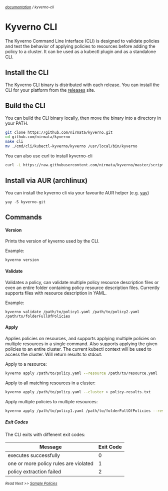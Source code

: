 <small>_[documentation](/README.md#documentation) / kyverno-cli_</small>

# Kyverno CLI

The Kyverno Command Line Interface (CLI) is designed to validate policies and test the behavior of applying policies to resources before adding the policy to a cluster. It can be used as a kubectl plugin and as a standalone CLI.

## Install the CLI

The Kyverno CLI binary is distributed with each release. You can install the CLI for your platform from the [releases](https://github.com/nirmata/kyverno/releases) site.

## Build the CLI

You can build the CLI binary locally, then move the binary into a directory in your PATH.

```bash
git clone https://github.com/nirmata/kyverno.git
cd github.com/nirmata/kyverno
make cli
mv ./cmd/cli/kubectl-kyverno/kyverno /usr/local/bin/kyverno
```

You can also use curl to install kyverno-cli

```bash
curl -L https://raw.githubusercontent.com/nirmata/kyverno/master/scripts/install-cli.sh | bash
```

## Install via AUR (archlinux)

You can install the kyverno cli via your favourite AUR helper (e.g. [yay](https://github.com/Jguer/yay))

```
yay -S kyverno-git
```

## Commands

#### Version

Prints the version of kyverno used by the CLI.

Example:

```
kyverno version
```

#### Validate

Validates a policy, can validate multiple policy resource description files or even an entire folder containing policy resource description
files. Currently supports files with resource description in YAML.

Example:

```
kyverno validate /path/to/policy1.yaml /path/to/policy2.yaml /path/to/folderFullOfPolicies
```

#### Apply

Applies policies on resources, and supports applying multiple policies on multiple resources in a single command.
Also supports applying the given policies to an entire cluster. The current kubectl context will be used to access the cluster.
Will return results to stdout.

Apply to a resource:

```bash
kyverno apply /path/to/policy.yaml --resource /path/to/resource.yaml
```

Apply to all matching resources in a cluster:

```bash
kyverno apply /path/to/policy.yaml --cluster > policy-results.txt
```

Apply multiple policies to multiple resources:

```bash
kyverno apply /path/to/policy1.yaml /path/to/folderFullOfPolicies --resource /path/to/resource1.yaml --resource /path/to/resource2.yaml --cluster
```

##### Exit Codes

The CLI exits with diffenent exit codes:

| Message                               | Exit Code |
| ------------------------------------- | --------- |
| executes successfully                 | 0         |
| one or more policy rules are violated | 1         |
| policy extraction failed              | 2         |

<small>_Read Next >> [Sample Policies](/samples/README.md)_</small>

